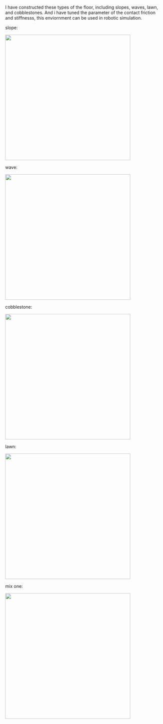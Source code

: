 I have constructed these types of the floor, including slopes, waves, lawn, and cobblestones.
And i have tuned the parameter of the contact friction and stiffnesss, this enviornment can be used in robotic simulation.


slope:


<img src="https://github.com/user-attachments/assets/c90c1a00-dc60-4005-abd2-dc6a17f36ccd" width="400px"/>


wave:


<img src="https://github.com/user-attachments/assets/4246984b-e13c-4fa5-b2fc-1c6ab69d9a53" width="400px"/>


cobblestone:


<img src="https://github.com/user-attachments/assets/b5d53888-c7e9-4977-bce6-0efea15117dc" width="400px"/>


lawn:


<img src="https://github.com/user-attachments/assets/da53c67a-1eef-418c-99bf-edd4b65bf0dc" width="400px"/>


mix one:


<img src="https://github.com/user-attachments/assets/da142b6e-aa36-4400-906f-6cf2174922d6" width="400px"/>
